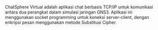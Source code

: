 ChatSphere Virtual adalah aplikasi chat berbasis TCP/IP untuk komunikasi antara dua perangkat dalam simulasi jaringan GNS3. Aplikasi ini menggunakan socket programming untuk koneksi server-client, dengan enkripsi pesan menggunakan metode Substitusi Cipher. 
